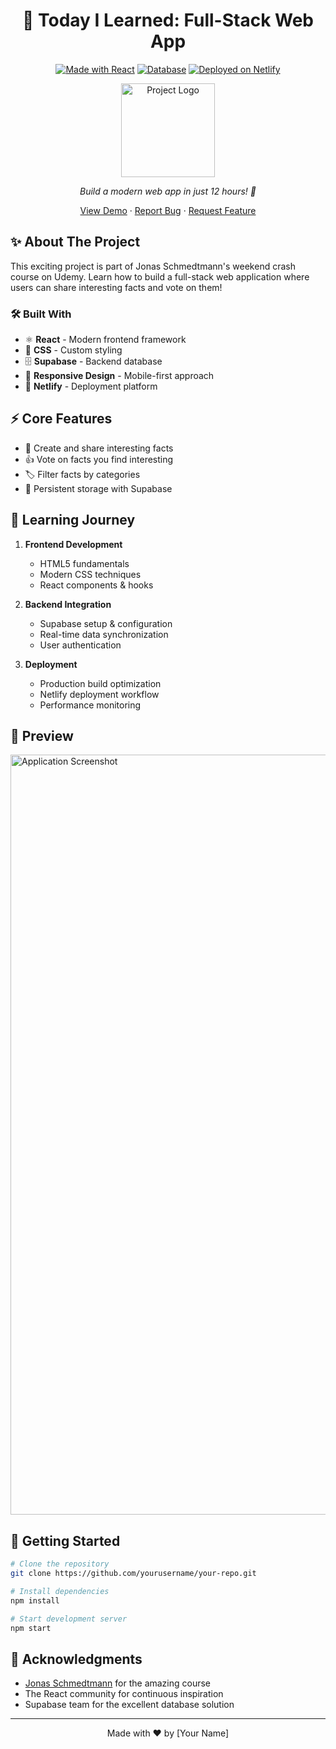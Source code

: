 <div align="center">

# 🚀 Today I Learned: Full-Stack Web App

[![Made with React](https://img.shields.io/badge/Made%20with-React-61DAFB?style=flat-square&logo=react)](https://reactjs.org)
[![Database](https://img.shields.io/badge/Database-Supabase-3ECF8E?style=flat-square&logo=supabase)](https://supabase.io)
[![Deployed on Netlify](https://img.shields.io/badge/Deployed%20on-Netlify-00C7B7?style=flat-square&logo=netlify)](https://netlify.com)

<img src="public/logo.png" alt="Project Logo" width="150px" />

_Build a modern web app in just 12 hours! 🎯_

[View Demo](https://your-demo-link.netlify.app) · [Report Bug](https://github.com/yourusername/your-repo/issues) · [Request Feature](https://github.com/yourusername/your-repo/issues)

</div>

## ✨ About The Project

This exciting project is part of Jonas Schmedtmann's weekend crash course on Udemy. Learn how to build a full-stack web application where users can share interesting facts and vote on them!

### 🛠️ Built With

* ⚛️ **React** - Modern frontend framework
* 🎨 **CSS** - Custom styling
* 🗄️ **Supabase** - Backend database
* 📱 **Responsive Design** - Mobile-first approach
* 🚀 **Netlify** - Deployment platform

## ⚡ Core Features

* 📝 Create and share interesting facts
* 👍 Vote on facts you find interesting
* 🏷️ Filter facts by categories
* 💾 Persistent storage with Supabase

## 🎯 Learning Journey

1. **Frontend Development**
   * HTML5 fundamentals
   * Modern CSS techniques
   * React components & hooks

2. **Backend Integration**
   * Supabase setup & configuration
   * Real-time data synchronization
   * User authentication

3. **Deployment**
   * Production build optimization
   * Netlify deployment workflow
   * Performance monitoring

## 📸 Preview

<img width="1216" alt="Application Screenshot" src="https://user-images.githubusercontent.com/70845953/209553655-1b94d383-13b9-4a15-b2bc-d954c36dd418.png">

## 🚀 Getting Started

```bash
# Clone the repository
git clone https://github.com/yourusername/your-repo.git

# Install dependencies
npm install

# Start development server
npm start
```

## 💖 Acknowledgments

* [Jonas Schmedtmann](https://www.udemy.com/user/jonasschmedtmann/) for the amazing course
* The React community for continuous inspiration
* Supabase team for the excellent database solution

---

<div align="center">
Made with ❤️ by [Your Name]
</div>
